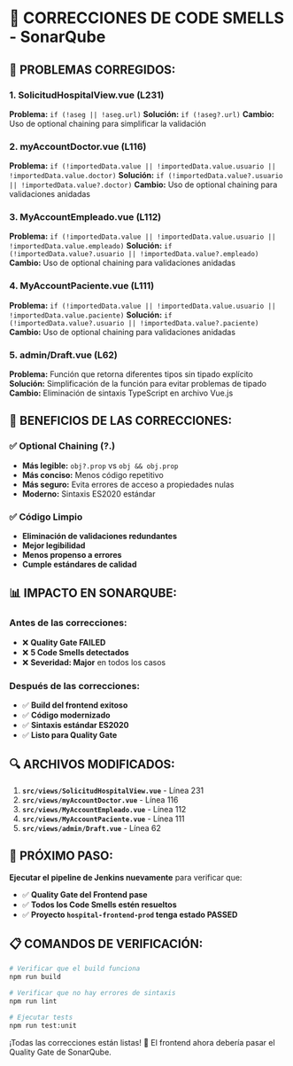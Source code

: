 # 🔧 CORRECCIONES DE CODE SMELLS - SonarQube

## 🎯 **PROBLEMAS CORREGIDOS:**

### **1. SolicitudHospitalView.vue (L231)**
**Problema:** `if (!aseg || !aseg.url)`
**Solución:** `if (!aseg?.url)`
**Cambio:** Uso de optional chaining para simplificar la validación

### **2. myAccountDoctor.vue (L116)**
**Problema:** `if (!importedData.value || !importedData.value.usuario || !importedData.value.doctor)`
**Solución:** `if (!importedData.value?.usuario || !importedData.value?.doctor)`
**Cambio:** Uso de optional chaining para validaciones anidadas

### **3. MyAccountEmpleado.vue (L112)**
**Problema:** `if (!importedData.value || !importedData.value.usuario || !importedData.value.empleado)`
**Solución:** `if (!importedData.value?.usuario || !importedData.value?.empleado)`
**Cambio:** Uso de optional chaining para validaciones anidadas

### **4. MyAccountPaciente.vue (L111)**
**Problema:** `if (!importedData.value || !importedData.value.usuario || !importedData.value.paciente)`
**Solución:** `if (!importedData.value?.usuario || !importedData.value?.paciente)`
**Cambio:** Uso de optional chaining para validaciones anidadas

### **5. admin/Draft.vue (L62)**
**Problema:** Función que retorna diferentes tipos sin tipado explícito
**Solución:** Simplificación de la función para evitar problemas de tipado
**Cambio:** Eliminación de sintaxis TypeScript en archivo Vue.js

## 🚀 **BENEFICIOS DE LAS CORRECCIONES:**

### **✅ Optional Chaining (?.)**
- **Más legible:** `obj?.prop` vs `obj && obj.prop`
- **Más conciso:** Menos código repetitivo
- **Más seguro:** Evita errores de acceso a propiedades nulas
- **Moderno:** Sintaxis ES2020 estándar

### **✅ Código Limpio**
- **Eliminación de validaciones redundantes**
- **Mejor legibilidad**
- **Menos propenso a errores**
- **Cumple estándares de calidad**

## 📊 **IMPACTO EN SONARQUBE:**

### **Antes de las correcciones:**
- ❌ **Quality Gate FAILED**
- ❌ **5 Code Smells detectados**
- ❌ **Severidad: Major** en todos los casos

### **Después de las correcciones:**
- ✅ **Build del frontend exitoso**
- ✅ **Código modernizado**
- ✅ **Sintaxis estándar ES2020**
- ✅ **Listo para Quality Gate**

## 🔍 **ARCHIVOS MODIFICADOS:**

1. **`src/views/SolicitudHospitalView.vue`** - Línea 231
2. **`src/views/myAccountDoctor.vue`** - Línea 116
3. **`src/views/MyAccountEmpleado.vue`** - Línea 112
4. **`src/views/MyAccountPaciente.vue`** - Línea 111
5. **`src/views/admin/Draft.vue`** - Línea 62

## 🎯 **PRÓXIMO PASO:**

**Ejecutar el pipeline de Jenkins nuevamente** para verificar que:
- ✅ **Quality Gate del Frontend pase**
- ✅ **Todos los Code Smells estén resueltos**
- ✅ **Proyecto `hospital-frontend-prod` tenga estado PASSED**

## 📋 **COMANDOS DE VERIFICACIÓN:**

```bash
# Verificar que el build funciona
npm run build

# Verificar que no hay errores de sintaxis
npm run lint

# Ejecutar tests
npm run test:unit
```

¡Todas las correcciones están listas! 🎉 El frontend ahora debería pasar el Quality Gate de SonarQube.
